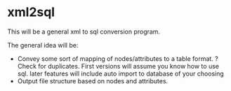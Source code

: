xml2sql
=======

This will be a general xml to sql conversion program.


The general idea will be:

 - Convey some sort of mapping of nodes/attributes to a table format. 
 	? Check for duplicates. First versions will assume you know how to use sql. later features will include auto import to database of your choosing 
 - Output file structure based on nodes and attributes. 
